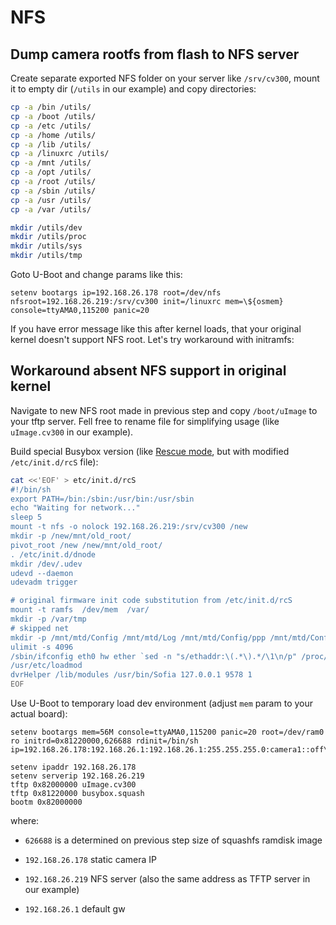 # NFS

## Dump camera rootfs from flash to NFS server

Create separate exported NFS folder on your server like `/srv/cv300`, mount it
to empty dir (`/utils` in our example) and copy directories:

```sh
cp -a /bin /utils/
cp -a /boot /utils/
cp -a /etc /utils/
cp -a /home /utils/
cp -a /lib /utils/
cp -a /linuxrc /utils/
cp -a /mnt /utils/
cp -a /opt /utils/
cp -a /root /utils/
cp -a /sbin /utils/
cp -a /usr /utils/
cp -a /var /utils/

mkdir /utils/dev
mkdir /utils/proc
mkdir /utils/sys
mkdir /utils/tmp
```

Goto U-Boot and change params like this:

```
setenv bootargs ip=192.168.26.178 root=/dev/nfs nfsroot=192.168.26.219:/srv/cv300 init=/linuxrc mem=\${osmem} console=ttyAMA0,115200 panic=20
```

If you have error message like this after kernel loads, that your original
kernel doesn't support NFS root. Let's try workaround with initramfs:

## Workaround absent NFS support in original kernel

Navigate to new NFS root made in previous step and copy `/boot/uImage` to your
tftp server. Fell free to rename file for simplifying usage (like
`uImage.cv300` in our example).

Build special Busybox version (like [Rescue mode](../busybox/build.md), but with
modified `/etc/init.d/rcS` file):

```sh
cat <<'EOF' > etc/init.d/rcS
#!/bin/sh
export PATH=/bin:/sbin:/usr/bin:/usr/sbin
echo "Waiting for network..."
sleep 5
mount -t nfs -o nolock 192.168.26.219:/srv/cv300 /new
mkdir -p /new/mnt/old_root/
pivot_root /new /new/mnt/old_root/
. /etc/init.d/dnode
mkdir /dev/.udev
udevd --daemon
udevadm trigger

# original firmware init code substitution from /etc/init.d/rcS
mount -t ramfs  /dev/mem  /var/
mkdir -p /var/tmp
# skipped net
mkdir -p /mnt/mtd/Config /mnt/mtd/Log /mnt/mtd/Config/ppp /mnt/mtd/Config/Json
ulimit -s 4096
/sbin/ifconfig eth0 hw ether `sed -n "s/ethaddr:\(.*\).*/\1\n/p" /proc/xm/xminfo`
/usr/etc/loadmod
dvrHelper /lib/modules /usr/bin/Sofia 127.0.0.1 9578 1
EOF
```

Use U-Boot to temporary load dev environment (adjust `mem` param to your actual
board):

```
setenv bootargs mem=56M console=ttyAMA0,115200 panic=20 root=/dev/ram0 ro initrd=0x81220000,626688 rdinit=/bin/sh ip=192.168.26.178:192.168.26.1:192.168.26.1:255.255.255.0:camera1::off\\;

setenv ipaddr 192.168.26.178
setenv serverip 192.168.26.219
tftp 0x82000000 uImage.cv300
tftp 0x81220000 busybox.squash
bootm 0x82000000
```

where:

 - `626688` is a determined on previous step size of squashfs ramdisk image

 - `192.168.26.178` static camera IP

 - `192.168.26.219` NFS server (also the same address as TFTP server in our
     example)

 - `192.168.26.1` default gw
